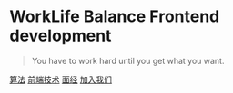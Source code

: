 # WorkLife Balance Frontend development

> You have to work hard until you get what you want.

[算法](algorithm/index)
[前端技术](frontend/index)
[面经](interview/index)
[加入我们](joinus/index)
